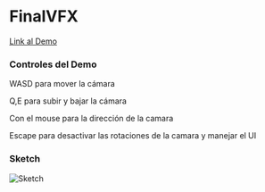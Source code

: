 # FinalVFX

[Link al Demo]()

### Controles del Demo 
WASD para mover la cámara

Q,E para subir y bajar la cámara 

Con el mouse para la dirección de la camara

Escape para desactivar las rotaciones de la camara y manejar el UI

### Sketch 
![Sketch](https://github.com/KennyM14/FinalVFX/assets/82070420/b667059c-7b87-4c21-9f4c-545105bfaf05)
